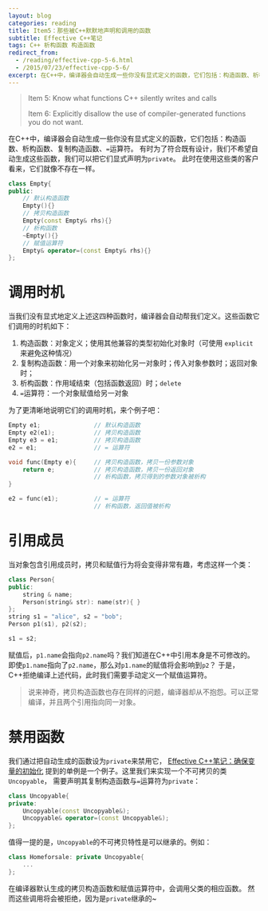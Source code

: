 ```yaml
---
layout: blog
categories: reading
title: Item5：那些被C++默默地声明和调用的函数
subtitle: Effective C++笔记
tags: C++ 析构函数 构造函数
redirect_from:
  - /reading/effective-cpp-5-6.html
  - /2015/07/23/effective-cpp-5-6/
excerpt: 在C++中，编译器会自动生成一些你没有显式定义的函数，它们包括：构造函数、析构函数、复制构造函数、`=`运算符。
---
```


> Item 5:  Know what functions C++ silently writes and calls
> 
> Item 6: Explicitly disallow the use of compiler-generated functions you do not want.

在C++中，编译器会自动生成一些你没有显式定义的函数，它们包括：构造函数、析构函数、复制构造函数、`=`运算符。
有时为了符合既有设计，我们不希望自动生成这些函数，我们可以把它们显式声明为`private`。
此时在使用这些类的客户看来，它们就像不存在一样。

```cpp
class Empty{
public:
    // 默认构造函数
    Empty(){}   
    // 拷贝构造函数
    Empty(const Empty& rhs){}   
    // 析构函数
    ~Empty(){}
    // 赋值运算符
    Empty& operator=(const Empty& rhs){}
};
```

# 调用时机

当我们没有显式地定义上述这四种函数时，编译器会自动帮我们定义。这些函数它们调用的时机如下：

1. 构造函数：对象定义；使用其他兼容的类型初始化对象时（可使用 `explicit` 来避免这种情况）
2. 复制构造函数：用一个对象来初始化另一对象时；传入对象参数时；返回对象时；
3. 析构函数：作用域结束（包括函数返回）时；`delete`
4. `=`运算符：一个对象赋值给另一对象

为了更清晰地说明它们的调用时机，来个例子吧：

```cpp
Empty e1;               // 默认构造函数
Empty e2(e1);           // 拷贝构造函数
Empty e3 = e1;          // 拷贝构造函数
e2 = e1;                // = 运算符

void func(Empty e){     // 拷贝构造函数，拷贝一份参数对象
    return e;           // 拷贝构造函数，拷贝一份返回对象
                        // 析构函数，拷贝得到的参数对象被析构
}

e2 = func(e1);          // = 运算符
                        // 析构函数，返回值被析构
```

# 引用成员

当对象包含引用成员时，拷贝和赋值行为将会变得非常有趣，考虑这样一个类：

```cpp
class Person{
public:
    string & name;
    Person(string& str): name(str){ }
};
string s1 = "alice", s2 = "bob";
Person p1(s1), p2(s2);

s1 = s2;
```

赋值后，`p1.name`会指向`p2.name`吗？我们知道在C++中引用本身是不可修改的。
即使`p1.name`指向了`p2.name`，那么对`p1.name`的赋值将会影响到`p2`？
于是，C++拒绝编译上述代码，此时我们需要手动定义一个赋值运算符。

> 说来神奇，拷贝构造函数也存在同样的问题，编译器却从不抱怨。可以正常编译，并且两个引用指向同一对象。

# 禁用函数

我们通过把自动生成的函数设为`private`来禁用它，
[Effective C++笔记：确保变量的初始化](/2015/07/22/effective-cpp-4.html)
提到的单例是一个例子。这里我们来实现一个不可拷贝的类`Uncopyable`，
需要声明其复制构造函数与`=`运算符为`private`：

```cpp
class Uncopyable{
private:
	Uncopyable(const Uncopyable&);
	Uncopyable& operator=(const Uncopyable&);
};
```

值得一提的是，`Uncopyable`的不可拷贝特性是可以继承的。例如：

```cpp
class Homeforsale: private Uncopyable{
    ...
};
```

在编译器默认生成的拷贝构造函数和赋值运算符中，会调用父类的相应函数。
然而这些调用将会被拒绝，因为是`private`继承的~

